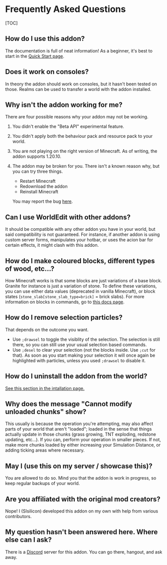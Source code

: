 # Frequently Asked Questions

[TOC]

## How do I use this addon?

The documentation is full of neat information! As a beginner, it's best to start in the [Quick Start page](quick_start.md).

## Does it work on consoles?

In theory the addon should work on consoles, but it hasn't been tested on those. Realms can be used to transfer a world with the addon installed.

## Why isn't the addon working for me?

There are four possible reasons why your addon may not be working.

1. You didn't enable the "Beta API" experimental feature.
2. You didn't apply both the behaviour pack and resource pack to your world.
3. You are not playing on the right version of Minecraft. As of writing, the addon supports 1.20.10.
4. The addon may be broken for you. There isn't a known reason why, but you can try three things.

    * Restart Minecraft
    * Redownload the addon
    * Reinstall Minecraft

    You may report the bug [here](https://github.com/SIsilicon/WorldEdit-BE/issues).

## Can I use WorldEdit with other addons?

It should be compatible with any other addon you have in your world, but said compatibility is not guaranteed. For instance, if another addon is using custom server forms, manipulates your hotbar, or uses the acion bar for certain effects, it might clash with this addon.

## How do I make coloured blocks, different types of wood, etc...?

How Minecraft works is that some blocks are just variations of a base block. Granite for instance is just a variation of stone. To define these variations, you can use either data values (deprecated in vanilla Minecraft), or block states (`stone_slab[stone_slab_type=brick]` = brick slabs). For more information on blocks in commands, go to [this docs page](usage/general/patterns.md).
 
## How do I remove selection particles?

That depends on the outcome you want.
- Use `;drawsel` to toggle the visiblity of the selection. The selection is still there, so you can still use your usual selection based commands.
- Use `;desel` to clear your selection (not the blocks inside. Use `;cut` for that). As soon as you start making your selection it will once again be highlighted with particles, unless you used `;drawsel` to disable it.

## How do I uninstall the addon from the world?

[See this section in the intallation page.](installation.md#uninstalling-from-a-world)

## Why does the message "Cannot modify unloaded chunks" show?

This usually is because the operation you're attempting, may also affect parts of your world that aren't "loaded"; loaded in the sense that things actually update in those chunks (grass growing, TNT exploding, redstone updating, etc...). If you can, perform your operation in smaller pieces. If not, make more chunks loaded by either increasing your Simulation Distance, or adding ticking areas where necessary.

## May I (use this on my server / showcase this)?

You are allowed to do so. Mind you that the addon is work in progress, so keep regular backups of your world.

## Are you affiliated with the original mod creators?

Nope! I (SIsilicon) developed this addon on my own with help from various contributors.

## My question hasn't been answered here. Where else can I ask?

There is a [Discord](https://discord.gg/M5uAkr9WU2) server for this addon. You can go there, hangout, and ask away.
